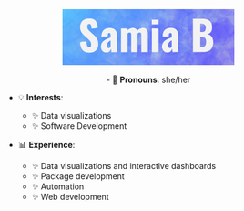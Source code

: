 <p align ='center'><img src='https://github.com/samiaab1990/samiaab1990/blob/2e0538c5c71209cc76a2685d7f31bbaf52a4e08c/header.png' width='60%' height='60%'></p>

<p align='center'> 
- 🙂 <b>Pronouns</b>: she/her 
  
- 💡 <b>Interests</b>: 
  - ✨ Data visualizations
  - ✨ Software Development 
  
- 📊 <b>Experience</b>:
  - ✨ Data visualizations and interactive dashboards
  - ✨ Package development
  - ✨ Automation  
  - ✨ Web development  
</p>
<!--
**samiaab1990/samiaab1990** is a ✨ _special_ ✨ repository because its `README.md` (this file) appears on your GitHub profile.


Here are some ideas to get you started:

- 🔭 I’m currently working on ...
- 🌱 I’m currently learning ...
- 👯 I’m looking to collaborate on ...
- 🤔 I’m looking for help with ...
- 💬 Ask me about ...
- 📫 How to reach me: ...

- ⚡ Fun fact: ...
-->
